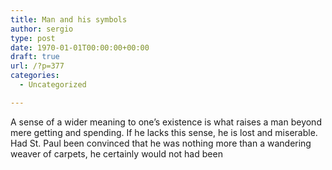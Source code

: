 ```yaml
---
title: Man and his symbols
author: sergio
type: post
date: 1970-01-01T00:00:00+00:00
draft: true
url: /?p=377
categories:
  - Uncategorized

---
```

A sense of a wider meaning to one&#8217;s existence is what raises a man beyond mere getting and spending. If he lacks this sense, he is lost and miserable. Had St. Paul been convinced that he was nothing more than a wandering weaver of carpets, he certainly would not had been